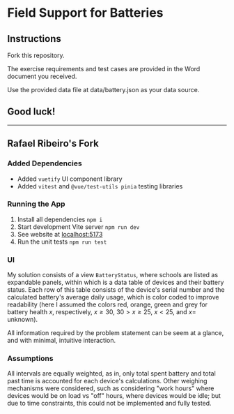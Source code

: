 # Field Support for Batteries

## Instructions

Fork this repository.

The exercise requirements and test cases are provided in the Word document you received.

Use the provided data file at data/battery.json as your data source.

## Good luck!

---

## Rafael Ribeiro's Fork

### Added Dependencies
- Added `vuetify` UI component library
- Added `vitest` and `@vue/test-utils pinia` testing libraries

### Running the App
1. Install all dependencies `npm i` 
2. Start development Vite server `npm run dev`
3. See website at [localhost:5173](http://localhost:5173/)
4. Run the unit tests `npm run test`

### UI
My solution consists of a view `BatteryStatus`, where schools are listed as expandable panels, within which is a data table of devices and their battery status. Each row of this table consists of the device's serial number and the calculated battery's average daily usage, which is color coded to improve readability (here I assumed the colors red, orange, green and grey for battery health $x$, respectively, $x\geq30$, $30>x\geq25$, $x<25$, and $x=$ unknown).

All information required by the problem statement can be seem at a glance, and with minimal, intuitive interaction.

### Assumptions
All intervals are equally weighted, as in, only total spent battery and total past time is accounted for each device's calculations. Other weighing mechanisms were considered, such as considering "work hours" where devices would be on load vs "off" hours, where devices would be idle; but due to time constraints, this could not be implemented and fully tested.